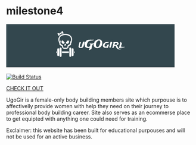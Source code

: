 # milestone4

![alt text](static/img/readmelogo.jpg)

[![Build Status](https://travis-ci.org/EvaBroberg/code-institute-milestone-4.svg?branch=master)](https://travis-ci.org/EvaBroberg/code-institute-milestone-4)


[CHECK IT OUT](https://milestone-4-ugogirl.herokuapp.com/)

UgoGir is a female-only body building members site which purpouse is to affectivelly provide women with help they need on their journey to professional body building career. Site also serves as an ecommerse place to get equipted with anything one could need for training.

Exclaimer: this website has been built for educational purpouses and will not be used for an active business.
